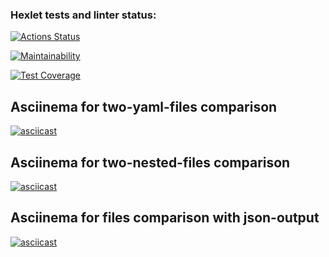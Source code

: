 ### Hexlet tests and linter status:

[![Actions Status](https://github.com/ilyakartashou/frontend-project-46/actions/workflows/hexlet-check.yml/badge.svg)](https://github.com/ilyakartashou/frontend-project-46/actions)

[![Maintainability](https://api.codeclimate.com/v1/badges/992d134d6aca1f6e1915/maintainability)](https://codeclimate.com/github/ilyakartashou/frontend-project-46/maintainability)

[![Test Coverage](https://api.codeclimate.com/v1/badges/dfc50c2d88cd46d069c1/test_coverage)](https://codeclimate.com/github/ilyakartashou/hexlet-my-first-workflow/test_coverage)

## Asciinema for two-yaml-files comparison

[![asciicast](https://asciinema.org/a/qw1xYZWJyvvedXdUA4SFeXHpK.svg)](https://asciinema.org/a/qw1xYZWJyvvedXdUA4SFeXHpK)

## Asciinema for two-nested-files comparison

[![asciicast](https://asciinema.org/a/4TqiDJf1E6is1f4JDzenYCVS0.svg)](https://asciinema.org/a/4TqiDJf1E6is1f4JDzenYCVS0)

## Asciinema for files comparison with json-output

[![asciicast](https://asciinema.org/a/663861.svg)](https://asciinema.org/a/663861)
